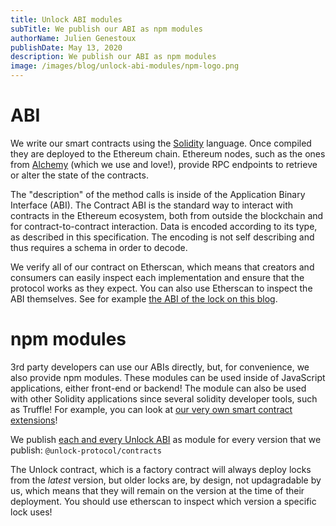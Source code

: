 ```yaml
---
title: Unlock ABI modules
subTitle: We publish our ABI as npm modules
authorName: Julien Genestoux
publishDate: May 13, 2020
description: We publish our ABI as npm modules
image: /images/blog/unlock-abi-modules/npm-logo.png
---
```


# ABI

We write our smart contracts using the [Solidity](https://solidity.readthedocs.io/) language. Once compiled they are deployed to the Ethereum chain. Ethereum nodes, such as the ones from [Alchemy](https://alchemyapi.io/) (which we use and love!), provide RPC endpoints to retrieve or alter the state of the contracts.

The "description" of the method calls is inside of the Application Binary Interface (ABI). The Contract ABI is the standard way to interact with contracts in the Ethereum ecosystem, both from outside the blockchain and for contract-to-contract interaction. Data is encoded according to its type, as described in this specification. The encoding is not self describing and thus requires a schema in order to decode.

We verify all of our contract on Etherscan, which means that creators and consumers can easily inspect each implementation and ensure that the protocol works as they expect. You can also use Etherscan to inspect the ABI themselves. See for example [the ABI of the lock on this blog](https://etherscan.io/address/0xCE62D71c768aeD7EA034c72a1bc4CF58830D9894#code).

# npm modules

3rd party developers can use our ABIs directly, but, for convenience, we also provide npm modules. These modules can be used inside of JavaScript applications, either front-end or backend! The module can also be used with other Solidity applications since several solidity developer tools, such as Truffle! For example, you can look at [our very own smart contract extensions](https://github.com/unlock-protocol/unlock/tree/master/smart-contract-extensions)!

We publish [each and every Unlock ABI](https://docs.unlock-protocol.com/core-protocol/) as module for every version that we publish: `@unlock-protocol/contracts`

The Unlock contract, which is a factory contract will always deploy locks from the _latest_ version, but older locks are, by design, not updagradable by us, which means that they will remain on the version at the time of their deployment. You should use etherscan to inspect which version a specific lock uses!
